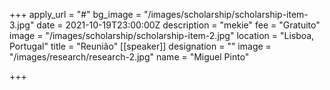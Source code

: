 +++
apply_url = "#"
bg_image = "/images/scholarship/scholarship-item-3.jpg"
date = 2021-10-19T23:00:00Z
description = "mekie"
fee = "Gratuito"
image = "/images/scholarship/scholarship-item-2.jpg"
location = "Lisboa, Portugal"
title = "Reunião"
[[speaker]]
designation = ""
image = "/images/research/research-2.jpg"
name = "Miguel Pinto"

+++
